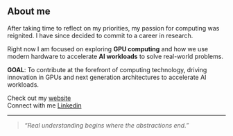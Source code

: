 ## About me

After taking time to reflect on my priorities, my passion for computing was reignited. I have since decided to commit to a career in research.

Right now I am focused on exploring **GPU computing** and how we use modern hardware to accelerate **AI workloads** to solve real-world problems.

**GOAL**: To contribute at the forefront of computing technology, driving innovation in GPUs and next generation architectures to accelerate AI workloads.

Check out my [website](https://www.elpatatone.com)  
Connect with me [Linkedin](https://www.linkedin.com/in/hasanur-rahman-mohammad)

---
> *“Real understanding begins where the abstractions end.”*  
